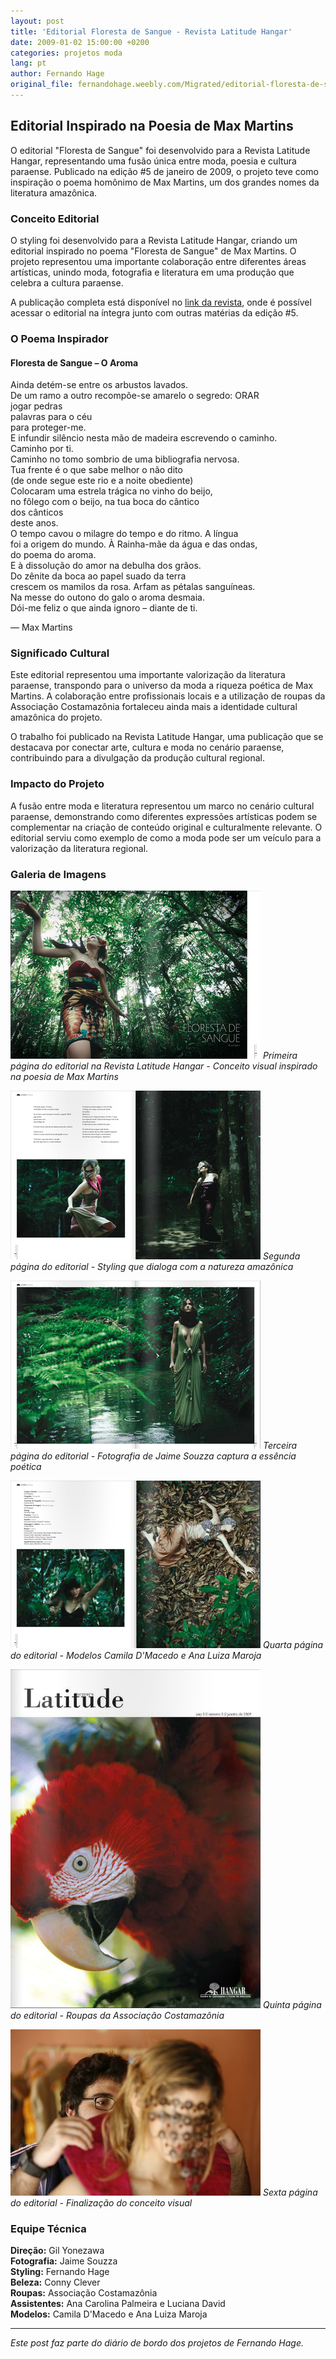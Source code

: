 ```yaml
---
layout: post
title: 'Editorial Floresta de Sangue - Revista Latitude Hangar'
date: 2009-01-02 15:00:00 +0200
categories: projetos moda
lang: pt
author: Fernando Hage
original_file: fernandohage.weebly.com/Migrated/editorial-floresta-de-sangue-revista-latitude-hangar.html
---
```


## Editorial Inspirado na Poesia de Max Martins

O editorial "Floresta de Sangue" foi desenvolvido para a Revista Latitude Hangar, representando uma fusão única entre moda, poesia e cultura paraense. Publicado na edição #5 de janeiro de 2009, o projeto teve como inspiração o poema homônimo de Max Martins, um dos grandes nomes da literatura amazônica.

### Conceito Editorial

O styling foi desenvolvido para a Revista Latitude Hangar, criando um editorial inspirado no poema "Floresta de Sangue" de Max Martins. O projeto representou uma importante colaboração entre diferentes áreas artísticas, unindo moda, fotografia e literatura em uma produção que celebra a cultura paraense.

A publicação completa está disponível no [link da revista](http://issuu.com/hangarpa/docs/revista-latitude-5), onde é possível acessar o editorial na íntegra junto com outras matérias da edição #5.

### O Poema Inspirador

#### Floresta de Sangue – O Aroma

Ainda detém-se entre os arbustos lavados.  
De um ramo a outro recompõe-se amarelo o segredo: ORAR  
jogar pedras  
palavras para o céu  
para proteger-me.  
E infundir silêncio nesta mão de madeira escrevendo o caminho.  
Caminho por ti.  
Caminho no tomo sombrio de uma bibliografia nervosa.  
Tua frente é o que sabe melhor o não dito  
(de onde segue este rio e a noite obediente)  
Colocaram uma estrela trágica no vinho do beijo,  
no fôlego com o beijo, na tua boca do cântico  
dos cânticos  
deste anos.  
O tempo cavou o milagre do tempo e do ritmo. A língua  
foi a origem do mundo. À Rainha-mãe da água e das ondas,  
do poema do aroma.  
E à dissolução do amor na debulha dos grãos.  
Do zênite da boca ao papel suado da terra  
crescem os mamilos da rosa. Arfam as pétalas sanguíneas.  
Na messe do outono do galo o aroma desmaia.  
Dói-me feliz o que ainda ignoro – diante de ti.

— Max Martins

### Significado Cultural

Este editorial representou uma importante valorização da literatura paraense, transpondo para o universo da moda a riqueza poética de Max Martins. A colaboração entre profissionais locais e a utilização de roupas da Associação Costamazônia fortaleceu ainda mais a identidade cultural amazônica do projeto.

O trabalho foi publicado na Revista Latitude Hangar, uma publicação que se destacava por conectar arte, cultura e moda no cenário paraense, contribuindo para a divulgação da produção cultural regional.

### Impacto do Projeto

A fusão entre moda e literatura representou um marco no cenário cultural paraense, demonstrando como diferentes expressões artísticas podem se complementar na criação de conteúdo original e culturalmente relevante. O editorial serviu como exemplo de como a moda pode ser um veículo para a valorização da literatura regional.

### Galeria de Imagens

![Editorial Floresta de Sangue - Página 1](/assets/images/editorial-floresta-de-sangue-revista-latitude-hangar-01.png)
*Primeira página do editorial na Revista Latitude Hangar - Conceito visual inspirado na poesia de Max Martins*

![Editorial Floresta de Sangue - Página 2](/assets/images/editorial-floresta-de-sangue-revista-latitude-hangar-02.png)
*Segunda página do editorial - Styling que dialoga com a natureza amazônica*

![Editorial Floresta de Sangue - Página 3](/assets/images/editorial-floresta-de-sangue-revista-latitude-hangar-03.png)
*Terceira página do editorial - Fotografia de Jaime Souzza captura a essência poética*

![Editorial Floresta de Sangue - Página 4](/assets/images/editorial-floresta-de-sangue-revista-latitude-hangar-04.png)
*Quarta página do editorial - Modelos Camila D'Macedo e Ana Luiza Maroja*

![Editorial Floresta de Sangue - Página 5](/assets/images/editorial-floresta-de-sangue-revista-latitude-hangar-05.png)
*Quinta página do editorial - Roupas da Associação Costamazônia*

![Editorial Floresta de Sangue - Página 6](/assets/images/editorial-floresta-de-sangue-revista-latitude-hangar-06.jpg)
*Sexta página do editorial - Finalização do conceito visual*

### Equipe Técnica

**Direção:** Gil Yonezawa  
**Fotografia:** Jaime Souzza  
**Styling:** Fernando Hage  
**Beleza:** Conny Clever  
**Roupas:** Associação Costamazônia  
**Assistentes:** Ana Carolina Palmeira e Luciana David  
**Modelos:** Camila D'Macedo e Ana Luiza Maroja

---

*Este post faz parte do diário de bordo dos projetos de Fernando Hage.*

